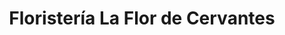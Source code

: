 ---
title: "Floristería La Flor de Cervantes"
url: /oviedo/floristeria-la-flor-de-cervantes/
shop: floristería
---